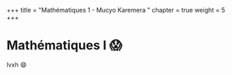 +++
title = "Mathématiques 1 - Mucyo Karemera "
chapter = true
weight = 5
+++

# Mathématiques I :scream:

lvxh :smile:  